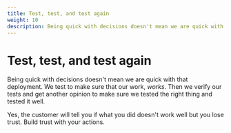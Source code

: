 ```yaml
---
title: Test, test, and test again
weight: 10
description: Being quick with decisions doesn't mean we are quick with that deployment. We test to make sure that our work, _works_. Then we verify our tests and get another opinion to make sure we tested the right thing and tested it well.
---
```


# Test, test, and test again

Being quick with decisions doesn't mean we are quick with that deployment. We test to make sure that our work, _works_. Then we verify our tests and get another opinion to make sure we tested the right thing and tested it well.

Yes, the customer will tell you if what you did doesn't work well but you lose trust. Build trust with your actions.
